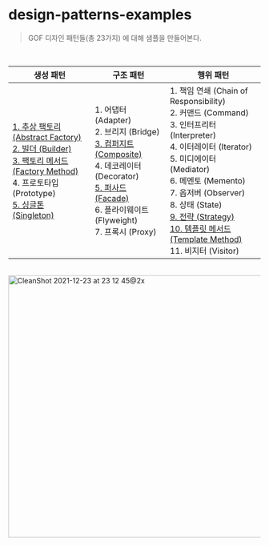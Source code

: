 # design-patterns-examples

> GOF 디자인 패턴들(총 23가지) 에 대해 샘플을 만들어본다.

<br>

|생성 패턴|구조 패턴|행위 패턴|
|------|---|---|
|[1. 추상 팩토리 (Abstract Factory)](./src/main/kotlin/me/bactoria/creational/abstractfactory) <br> [2. 빌더 (Builder)](./src/main/kotlin/me/bactoria/creational/builder) <br> [3. 팩토리 메서드 (Factory Method)](./src/main/kotlin/me/bactoria/creational/factorymethod) <br> 4. 프로토타입 (Prototype) <br> [5. 싱글톤 (Singleton)](./src/main/kotlin/me/bactoria/creational/singleton)|1. 어댑터 (Adapter) <br> 2. 브리지 (Bridge) <br> [3. 컴퍼지트 (Composite)](./src/main/kotlin/me/bactoria/structural/composite) <br> 4. 데코레이터 (Decorator) <br>  [5. 퍼사드 (Facade)](./src/main/kotlin/me/bactoria/structural/facade) <br>  6. 플라이웨이트 (Flyweight) <br>  7. 프록시 (Proxy)|1. 책임 연쇄 (Chain of Responsibility) <br> 2. 커맨드 (Command) <br> 3. 인터프리터 (Interpreter) <br> 4. 이터레이터 (Iterator) <br> 5. 미디에이터 (Mediator) <br> 6. 메멘토 (Memento) <br> 7. 옵저버 (Observer) <br> 8. 상태 (State) <br> [9. 전략 (Strategy)](./src/main/kotlin/me/bactoria/behavioral/strategy) <br> [10. 템플릿 메서드 (Template Method)](./src/main/kotlin/me/bactoria/behavioral/templatemethod) <br> 11. 비지터 (Visitor)|

<br>

<img width="524" alt="CleanShot 2021-12-23 at 23 12 45@2x" src="https://user-images.githubusercontent.com/25674959/147252166-b95ad36f-ff6e-4ead-8160-8f6418a5a129.png">
